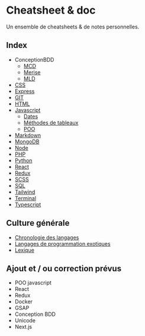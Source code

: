 # Cheatsheet & doc

Un ensemble de cheatsheets & de notes personnelles.

## Index

- ConceptionBDD
  - [MCD](ConceptionBDD/MCD.md)
  - [Merise](ConceptionBDD/Merise.md)
  - [MLD](ConceptionBDD/MLD.md)
- [CSS](CSS/CSS.md)
- [Express](Express/Express.md)
- [GIT](GIT/GIT.md)
- [HTML](HTML/HTML.md)
- [Javascript](Javascript/JS.md)
  - [Dates](Javascript/Date.md)
  - [Méthodes de tableaux](Javascript/Méthodes%20de%20tableaux.md)
  - [POO](Javascript/POO.md)
- [Markdown](Markdown/Markdown.md)
- [MongoDB](MongoDB/Mongo.md)
- [Node](Node/Node.md)
- [PHP](PHP/PHP.md)
- [Python](Python/Python.md)
- [React](React/React.md)
- [Redux](Redux/Redux.md)
- [SCSS](SCSS/SCSS.md)
- [SQL](SQL/SQL.md)
- [Tailwind](Tailwind/Tailwind.md)
- [Terminal](Terminal/Terminal.md)
- [Typescript](Typescript/Typescript.md)

## Culture générale

- [Chronologie des langages](ChronologieLangage.md)
- [Langages de programmation exotiques](LangagesExotique.md)
- [Lexique](Lexique.md)

## Ajout et / ou correction prévus

- POO javascript
- React
- Redux
- Docker
- GSAP
- Conception BDD
- Unicode
- Next.js